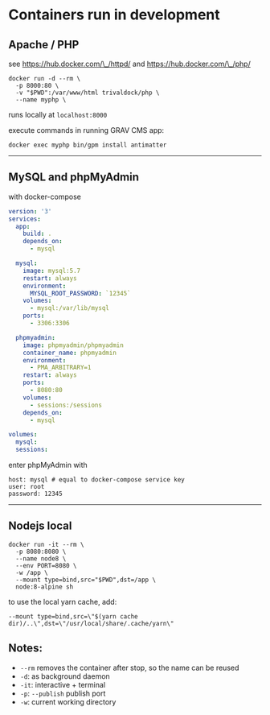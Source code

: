# Containers run in development

## Apache / PHP

see https://hub.docker.com/\_/httpd/ and https://hub.docker.com/\_/php/

```
docker run -d --rm \
  -p 8000:80 \
  -v "$PWD":/var/www/html trivaldock/php \
  --name myphp \
```

runs locally at `localhost:8000`

execute commands in running GRAV CMS app:

```
docker exec myphp bin/gpm install antimatter
```

---

## MySQL and phpMyAdmin

with docker-compose

```yaml
version: '3'
services:
  app:
    build: .
    depends_on:
      - mysql

  mysql:
    image: mysql:5.7
    restart: always
    environment:
      MYSQL_ROOT_PASSWORD: `12345`
    volumes:
      - mysql:/var/lib/mysql
    ports:
      - 3306:3306

  phpmyadmin:
    image: phpmyadmin/phpmyadmin
    container_name: phpmyadmin
    environment:
      - PMA_ARBITRARY=1
    restart: always
    ports:
      - 8080:80
    volumes:
      - sessions:/sessions
    depends_on:
      - mysql

volumes:
  mysql:
  sessions:
```

enter phpMyAdmin with

    host: mysql # equal to docker-compose service key
    user: root
    password: 12345

---

## Nodejs local

```
docker run -it --rm \
  -p 8080:8080 \
  --name node8 \
  --env PORT=8080 \
  -w /app \
  --mount type=bind,src="$PWD",dst=/app \
  node:8-alpine sh
```

to use the local yarn cache, add:

```
--mount type=bind,src=\"$(yarn cache dir)/..\",dst=\"/usr/local/share/.cache/yarn\"
```

## Notes:

- `--rm` removes the container after stop, so the name can be reused
- `-d`: as background daemon
- `-it`: interactive + terminal
- `-p`: `--publish` publish port
- `-w`: current working directory
